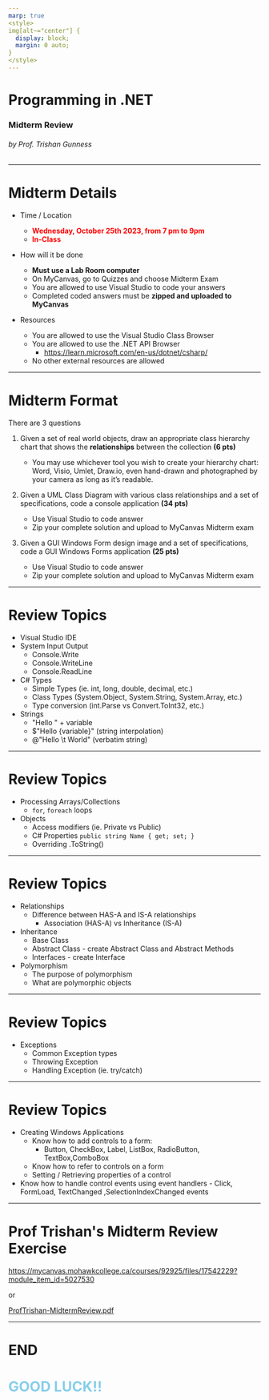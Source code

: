 ```yaml
---
marp: true
<style>
img[alt~="center"] {
  display: block;
  margin: 0 auto;
}
</style>
---
```

# Programming in .NET
### Midterm Review
###### by Prof. Trishan Gunness 
---
<style scoped>section { font-size: 22px; }</style>
# Midterm Details

- Time / Location
    - **<span style="color:red;">Wednesday, October 25th 2023, from 7 pm to 9pm </span>**
    - **<span style="color:red;">In-Class</span>**
    
- How will it be done
    - **Must use a Lab Room computer**
    - On MyCanvas, go to Quizzes and choose Midterm Exam
    - You are allowed to use Visual Studio to code your answers
    - Completed coded answers must be **zipped and uploaded to MyCanvas**

- Resources
    - You are allowed to use the Visual Studio Class Browser
    - You are allowed to use the .NET API Browser
        - https://learn.microsoft.com/en-us/dotnet/csharp/
    - No other external resources are allowed
--- 
<style scoped>section { font-size: 22px; }</style>
# Midterm Format

There are 3 questions

1. Given a set of real world objects, draw an appropriate class hierarchy chart that shows the **relationships** between the collection **(6 pts)**
    - You may use whichever tool you wish to create your hierarchy chart: Word, Visio, Umlet, Draw.io, even hand-drawn and photographed by your camera as long as it’s readable.

2. Given a UML Class Diagram with various class relationships and a set of specifications, code a console application **(34 pts)**
    - Use Visual Studio to code answer
    - Zip your complete solution and upload to MyCanvas Midterm exam

3. Given a GUI Windows Form design image and a set of specifications, code a GUI Windows Forms application **(25 pts)**
    - Use Visual Studio to code answer
    - Zip your complete solution and upload to MyCanvas Midterm exam

---
<style scoped>section { font-size: 25px; }</style>
# Review Topics

- Visual Studio IDE
- System Input Output
    - Console.Write
    - Console.WriteLine
    - Console.ReadLine
- C# Types
    - Simple Types (ie. int, long, double, decimal, etc.)
    - Class Types (System.Object, System.String, System.Array, etc.)
    - Type conversion (int.Parse vs Convert.ToInt32, etc.)
- Strings
    - "Hello " + variable
    - $"Hello {variable}" (string interpolation)
    - @"Hello \t World" (verbatim string)
---
<style scoped>section { font-size: 25px; }</style>
# Review Topics
- Processing Arrays/Collections
    - `for`, `foreach` loops
- Objects
    - Access modifiers (ie. Private vs Public)
    - C# Properties `public string Name { get; set; }`
    - Overriding .ToString()
---
<style scoped>section { font-size: 22px; }</style>
# Review Topics

- Relationships
    - Difference between HAS-A and IS-A relationships
        - Association (HAS-A) vs Inheritance (IS-A)
- Inheritance
    - Base Class
    - Abstract Class - create Abstract Class and Abstract Methods
    - Interfaces - create Interface
- Polymorphism
    - The purpose of polymorphism
    - What are polymorphic objects
---
<style scoped>section { font-size: 22px; }</style>
# Review Topics

- Exceptions
    - Common Exception types
    - Throwing Exception 
    - Handling Exception (ie. try/catch)

---
<style scoped>section { font-size: 22px; }</style>
# Review Topics

- Creating Windows Applications
    - Know how to add controls to a form:
        - Button, CheckBox, Label, ListBox, RadioButton, TextBox,ComboBox
    - Know how to refer to controls on a form
    - Setting / Retrieving properties of a control
- Know how to handle control events using event handlers
        - Click, FormLoad, TextChanged ,SelectionIndexChanged events

---
# Prof Trishan's Midterm Review Exercise



https://mycanvas.mohawkcollege.ca/courses/92925/files/17542229?module_item_id=5027530

or 

[ProfTrishan-MidtermReview.pdf](ProfTrishan-MidtermReview.pdf)

---
# END

# <span style="color:skyblue;">GOOD LUCK!!</span>
